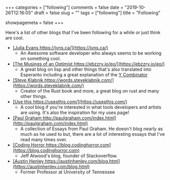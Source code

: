 +++
categories = ["following"]
comments = false
date = "2019-10-26T12:16:05"
draft = false
slug = ""
tags = ["following"]
title = "Following"

showpagemeta = false
+++

Here's a list of other blogs that I've been following for a while or just think are cool.

* <u>[Julia Evans https://jvns.ca/](https://jvns.ca/)</u>
  * An Awesome software developer who always seems to be working on something cool.
* <u>[The Musings of an Optimist https://ebzzry.io/eo/](https://ebzzry.io/eo/)</u>
  * A great blog on lisp and other things that's also translated into Esperanto including a great explanation of the <u>[Y Combinator](https://ebzzry.io/en/y/)</u>
* <u>[Steve Klabnik https://words.steveklabnik.com/](https://words.steveklabnik.com/)</u>
  * Creator of the Rust book and more, a great blog on rust and many other things.
* <u>[Use this https://usesthis.com/](https://usesthis.com/)</u>
  * A cool blog if you're interested in what tools developers and artists are using. It's also the inspiration for my uses page!
* <u>[Paul Graham http://paulgraham.com/index.html](http://paulgraham.com/index.html)</u>
  * A collection of Essays from Paul Graham. He doesn't blog nearly as much as he used to but, there are a lot of interesting essays that I've read many times over.
* <u>[Coding Horror https://blog.codinghorror.com](https://blog.codinghorror.com)</u>
  *  Jeff Atwood's blog, founder of Stackoverflow.
* <u>[Austin Henley https://austinhenley.com/blog.html](https://austinhenley.com/blog.html)</u>
  * Former Professor at University of Tennessee